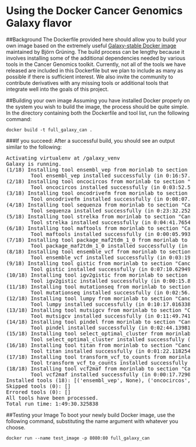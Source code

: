 # Using the Docker Cancer Genomics Galaxy flavor

##Background
The Dockerfile provided here should allow you to build your own image based on the extremely useful [Galaxy-stable Docker image](https://github.com/bgruening/docker-galaxy-stable) maintained by Björn Grüning. The build process can be lengthy because it involves installing some of the additional dependencies needed by various tools in the Cancer Genomics toolkit. Currently, not all of the tools we have released are included in this Dockerfile but we plan to include as many as possible if there is sufficient interest. We also invite the community to contribute derivatives with any missing tools or additional tools that integrate well into the goals of this project. 

##Building your own image
Assuming you have installed Docker properly on the system you wish to build the image, the process should be quite simple. In the directory containing both the Dockerfile and tool list, run the following command:

```docker build -t full_galaxy_can .```

###If you succeed:
After a successful build, you should see an output similar to the following:
<pre>
Activating virtualenv at /galaxy_venv
Galaxy is running.
(1/18) Installing tool ensembl_vep from morinlab to section "Cancer: Variant Annotation" at revision ba310f592561 (TRT: 0:00:00.439323)
        Tool ensembl_vep installed successfully (in 0:16:57.118123) at revision ba310f592561
(2/18) Installing tool oncocircos from morinlab to section "Cancer: Visualization" at revision 417f984cd2e2 (TRT: 0:16:57.867164)
        Tool oncocircos installed successfully (in 0:03:52.541461) at revision 417f984cd2e2
(3/18) Installing tool oncodrivefm from morinlab to section "Cancer: Significant Gene Detection" at revision 97e99acadbaf (TRT: 0:20:50.717781)
        Tool oncodrivefm installed successfully (in 0:08:07.993747) at revision 97e99acadbaf
(4/18) Installing tool sequenza from morinlab to section "Cancer: CNV calling" at revision 73338a1805e7 (TRT: 0:28:59.025247)
        Tool sequenza installed successfully (in 0:23:32.252223) at revision 73338a1805e7
(5/18) Installing tool strelka from morinlab to section "Cancer: SNV calling" at revision 3ce78c04c7e5 (TRT: 0:52:31.587923)
        Tool strelka installed successfully (in 0:04:41.765479) at revision 3ce78c04c7e5
(6/18) Installing tool maftools from morinlab to section "Cancer: MAFtools" at revision a67d4b423594 (TRT: 0:57:13.736114)
        Tool maftools installed successfully (in 0:00:05.993371) at revision a67d4b423594
(7/18) Installing tool package_maf2tdm_1_0 from morinlab to section "Cancer: Significant Gene Detection" at revision fd09386ad95f (TRT: 0:57:20.038738)
        Tool package_maf2tdm_1_0 installed successfully (in 0:10:51.696218) at revision fd09386ad95f
(8/18) Installing tool ensemble_vcf from morinlab to section "Cancer: SNV Calling" at revision 19cfeecca08b (TRT: 1:08:12.043805)
        Tool ensemble_vcf installed successfully (in 0:03:19.228229) at revision 19cfeecca08b
(9/18) Installing tool gistic from morinlab to section "Cancer: Significant Gene Detection" at revision da03207b002d (TRT: 1:11:31.585137)
        Tool gistic installed successfully (in 0:07:10.629498) at revision da03207b002d
(10/18) Installing tool igv2gistic from morinlab to section "Cancer: Significant Gene Detection" at revision 1dc70385aba7 (TRT: 1:18:42.522601)
        Tool igv2gistic installed successfully (in 0:00:15.815055) at revision 1dc70385aba7
(11/18) Installing tool mutationseq from morinlab to section "Cancer: SNV Calling" at revision 3f5545f5f0c8 (TRT: 1:18:58.728858)
        Tool mutationseq installed successfully (in 0:02:56.812376) at revision 3f5545f5f0c8
(12/18) Installing tool lumpy from morinlab to section "Cancer: SV Calling" at revision f2d9c9f18d3f (TRT: 1:21:55.870428)
        Tool lumpy installed successfully (in 0:10:17.016338) at revision f2d9c9f18d3f
(13/18) Installing tool mutsigcv from morinlab to section "Cancer: Significant Gene Detection" at revision 9d55e8e75236 (TRT: 1:32:13.197235)
        Tool mutsigcv installed successfully (in 0:11:49.741046) at revision 9d55e8e75236
(14/18) Installing tool pindel from morinlab to section "Cancer: indel calling" at revision 7f2f81f3644f (TRT: 1:44:03.316686)
        Tool pindel installed successfully (in 0:02:44.139814) at revision 7f2f81f3644f
(15/18) Installing tool select_optimal_cluster from morinlab to section "Cancer: CNV calling" at revision 7edf4d48a350 (TRT: 1:46:47.771198)
        Tool select_optimal_cluster installed successfully (in 0:00:38.648014) at revision 7edf4d48a350
(16/18) Installing tool titan from morinlab to section "Cancer: CNV calling" at revision 2f57a1c16d15 (TRT: 1:47:26.733130)
        Tool titan installed successfully (in 0:01:22.118254) at revision 2f57a1c16d15
(17/18) Installing tool transform_vcf_to_counts from morinlab to section "Cancer: CNV calling" at revision 0d9ef2618d9c (TRT: 1:48:49.251443)
        Tool transform_vcf_to_counts installed successfully (in 0:00:22.958821) at revision 0d9ef2618d9c
(18/18) Installing tool vcf2maf from morinlab to section "Cancer: Variant Annotation" at revision dc2f1d630db4 (TRT: 1:49:12.595960)
        Tool vcf2maf installed successfully (in 0:00:17.729001) at revision dc2f1d630db4
Installed tools (18): [('ensembl_vep', None), ('oncocircos', None), ('oncodrivefm', None), ('sequenza', None), ('strelka', None), ('maftools', None), ('package_maf2tdm_1_0', None), ('ensemble_vcf', None), ('gistic', None), ('igv2gistic', None), ('mutationseq', None), ('lumpy', None), ('mutsigcv', None), ('pindel', None), ('select_optimal_cluster', None), ('titan', None), ('transform_vcf_to_counts', None), ('vcf2maf', None)]
Skipped tools (0): []
Errored tools (0): []
All tools have been processed.
Total run time: 1:49:30.325838
</pre>

##Testing your Image
To boot your newly build Docker image, use the following command, substituting the name argument with whatever you choose.

```docker run --name test_image -p 8080:80 full_galaxy_can```

